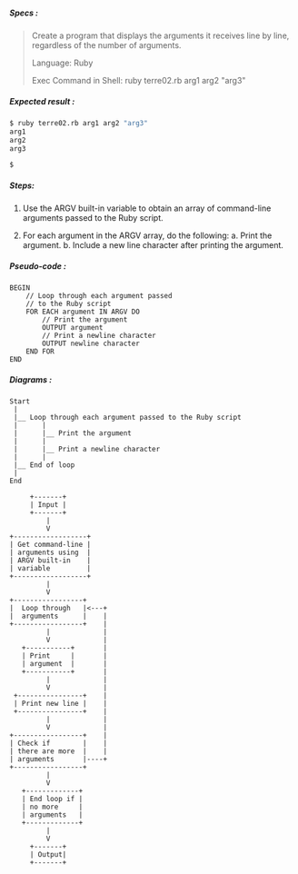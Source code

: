 ##### Specs :

> Create a program that displays the arguments it receives line by line, regardless of the number of arguments.
> 
> Language: Ruby
> 
> Exec Command in Shell: ruby terre02.rb arg1 arg2 "arg3"


##### Expected result :

```zsh
$ ruby terre02.rb arg1 arg2 "arg3"
arg1
arg2
arg3

$
```

##### Steps:

1. Use the ARGV built-in variable to obtain
an array of command-line arguments passed to the Ruby script.

2. For each argument in the ARGV array, do the following:
 a. Print the argument.
 b. Include a new line character after printing the argument.

##### Pseudo-code :
```
BEGIN
    // Loop through each argument passed
    // to the Ruby script
    FOR EACH argument IN ARGV DO
        // Print the argument
        OUTPUT argument
        // Print a newline character
        OUTPUT newline character
    END FOR
END
```

##### Diagrams :

```
Start
 |
 |__ Loop through each argument passed to the Ruby script
 |      |
 |      |__ Print the argument
 |      |
 |      |__ Print a newline character
 |      |
 |__ End of loop
 |
End
```

```
     +-------+
     | Input |
     +-------+
         |
         V
+------------------+
| Get command-line |
| arguments using  |
| ARGV built-in    |
| variable         |
+------------------+
         |
         V
+-----------------+
|  Loop through   |<---+
|  arguments      |    |
+-----------------+    |
         |             |
         V             |
   +-----------+       |
   | Print     |       |
   | argument  |       |
   +-----------+       |
         |             |
         V             |
 +----------------+    |
 | Print new line |    |
 +----------------+    |
         |             |
         V             |
+-----------------+    |
| Check if        |    |
| there are more  |    |
| arguments       |----+
+-----------------+
         |
         V
   +-------------+
   | End loop if |
   | no more     |
   | arguments   |
   +-------------+
         |
         V
     +-------+
     | Output|
     +-------+
```
